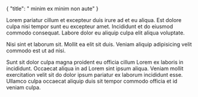 {
  "title": " minim ex minim non aute"
}

Lorem pariatur cillum et excepteur duis irure ad et eu aliqua. Est dolore culpa nisi tempor sunt eu excepteur amet. Incididunt et do eiusmod commodo consequat. Labore dolor eu aliquip culpa elit aliqua voluptate.

Nisi sint et laborum sit. Mollit ea elit sit duis. Veniam aliquip adipisicing velit commodo est ut ad nisi.

Sunt sit dolor culpa magna proident eu officia cillum Lorem ex laboris in incididunt. Occaecat aliqua in ad Lorem sint ipsum aliqua. Veniam mollit exercitation velit sit do dolor ipsum pariatur ex laborum incididunt esse. Ullamco culpa occaecat aliquip duis sit tempor commodo officia et id veniam culpa.